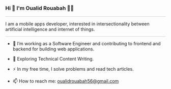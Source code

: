 ### Hi 👋 I'm Oualid Rouabah  :man_technologist:
<hr style="border: none; height: 0.3px; background-color: #ccc; ">
I am a mobile apps developer, interested in intersectionality between artificial intelligence and internet of things.
<hr style="border: none; height: 0.3px; background-color: #ccc;">

- :telescope: I’m working as a Software Engineer and contributing to frontend and backend for building web applications.

- :seedling: Exploring Technical Content Writing.

- :zap: In my free time, I solve problems and read tech articles.

- :mailbox: How to reach me: <a href="mailto:oualidrouabah56@gmail.com">oualidrouabah56@gmail.com</a>
<!--
**oualidrouabah/oualidrouabah** is a ✨ _special_ ✨ repository because its `README.md` (this file) appears on your GitHub profile.

Here are some ideas to get you started:

- 🔭 I’m currently working on ...
- 🌱 I’m currently learning ...
- 👯 I’m looking to collaborate on ...
- 🤔 I’m looking for help with ...
- 💬 Ask me about ...
- 📫 How to reach me: ...
- 😄 Pronouns: ...
- ⚡ Fun fact: ...
-->
